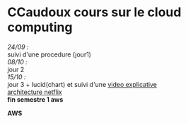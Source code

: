 # **CCaudoux cours sur le cloud computing**
*24/09 :*  
suivi d'une procedure (jour1)  
*08/10 :*    
jour 2  
*15/10 :*  
jour 3  + lucid(chart) et suivi d'une [video explicative](https://www.youtube.com/watch?v=DxSdSmzXIsU&t=191s)  
[architecture netflix](https://miro.medium.com/v2/resize:fit:1400/1*oT-ssryndQnVmbwBhjXNzw.gif "texte")  
**fin semestre 1 aws**  
  
**AWS**
